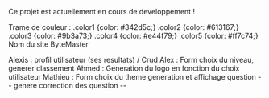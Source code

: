 Ce projet est actuellement en cours de developpement !

Trame de couleur :
.color1 {color: #342d5c;}
.color2 {color: #613167;}
.color3 {color: #9b3a73;}
.color4 {color: #e44f79;}
.color5 {color: #ff7c74;}
Nom du site ByteMaster

<!-- Alexis : Page d'accueil / Nav / Connexion / Inscription
Alex, Ahmed : FAQ, Choix thèmes, Choix difficulté, Start Quizz, Contact
Mathieu : Question, Leaderboard, Correction -->

Alexis : profil utilisateur (ses resultats) / Crud
Alex : Form choix du niveau, generer classement
Ahmed : Generation du logo en fonction du choix utilisateur
Mathieu : Form choix du theme
generation et affichage question --
genere correction des question --
